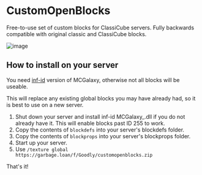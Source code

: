 # CustomOpenBlocks
Free-to-use set of custom blocks for ClassiCube servers. Fully backwards compatible with original classic and ClassiCube blocks.

![image](https://github.com/NotAwesome2/CustomOpenBlocks/assets/7892772/ca35008b-2a7a-4a1c-a01c-6b14341656bc)


## How to install on your server
You need [inf-id](https://github.com/UnknownShadow200/MCGalaxy/tree/master/Uploads) version of MCGalaxy, otherwise not all blocks will be useable.

This will replace any existing global blocks you may have already had, so it is best to use on a new server.

1. Shut down your server and install inf-id MCGalaxy_.dll if you do not already have it. This will enable blocks past ID 255 to work.
2. Copy the contents of `blockdefs` into your server's blockdefs folder.
3. Copy the contents of `blockprops` into your server's blockprops folder.
4. Start up your server.
5. Use `/texture global https://garbage.loan/f/Goodly/customopenblocks.zip`

That's it! 
